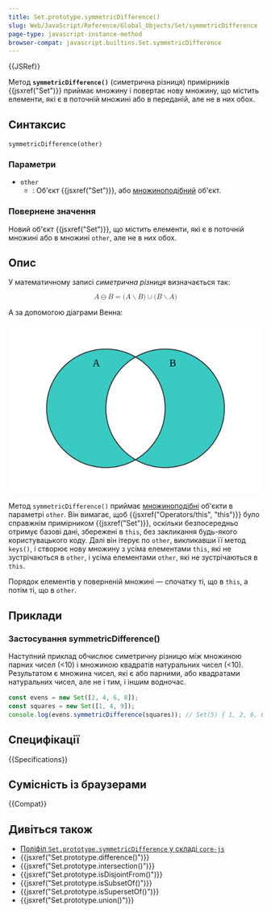 ```yaml
---
title: Set.prototype.symmetricDifference()
slug: Web/JavaScript/Reference/Global_Objects/Set/symmetricDifference
page-type: javascript-instance-method
browser-compat: javascript.builtins.Set.symmetricDifference
---
```


{{JSRef}}

Метод **`symmetricDifference()`** (симетрична різниця) примірників {{jsxref("Set")}} приймає множину і повертає нову множину, що містить елементи, які є в поточній множині або в переданій, але не в них обох.

## Синтаксис

```js-nolint
symmetricDifference(other)
```

### Параметри

- `other`
  - : Об'єкт {{jsxref("Set")}}, або [множиноподібний](/uk/docs/Web/JavaScript/Reference/Global_Objects/Set#mnozhynopodibni-obiekty) об'єкт.

### Повернене значення

Новий об'єкт {{jsxref("Set")}}, що містить елементи, які є в поточній множині або в множині `other`, але не в них обох.

## Опис

У математичному записі _симетрична різниця_ визначається так:

<math display="block"><semantics><mrow><mi>A</mi><mo>⊖</mo><mi>B</mi><mo>=</mo><mo stretchy="false">(</mo><mi>A</mi><mo>∖</mo><mi>B</mi><mo stretchy="false">)</mo><mo>∪</mo><mo stretchy="false">(</mo><mi>B</mi><mo>∖</mo><mi>A</mi><mo stretchy="false">)</mo></mrow><annotation encoding="TeX">A\ominus B = (A\setminus B)\cup(B\setminus A)</annotation></semantics></math>

А за допомогою діаграми Венна:

![Діаграма Венна з двома колами, що перетинаються. Симетрична різниця A і B — це область, що міститься в будь-якому з кіл, але не в обох.](diagram.svg)

Метод `symmetricDifference()` приймає [множиноподібні](/uk/docs/Web/JavaScript/Reference/Global_Objects/Set#mnozhynopodibni-obiekty) об'єкти в параметрі `other`. Він вимагає, щоб {{jsxref("Operators/this", "this")}} було справжнім примірником {{jsxref("Set")}}, оскільки безпосередньо отримує базові дані, збережені в `this`, без закликання будь-якого користувацького коду. Далі він ітерує по `other`, викликавши її метод `keys()`, і створює нову множину з усіма елементами `this`, які не зустрічаються в `other`, і усіма елементами `other`, які не зустрічаються в `this`.

Порядок елементів у поверненій множині — спочатку ті, що в `this`, а потім ті, що в `other`.

## Приклади

### Застосування symmetricDifference()

Наступний приклад обчислює симетричну різницю між множиною парних чисел (<10) і множиною квадратів натуральних чисел (<10). Результатом є множина чисел, які є або парними, або квадратами натуральних чисел, але не і тим, і іншим водночас.

```js
const evens = new Set([2, 4, 6, 8]);
const squares = new Set([1, 4, 9]);
console.log(evens.symmetricDifference(squares)); // Set(5) { 1, 2, 6, 8, 9 }
```

## Специфікації

{{Specifications}}

## Сумісність із браузерами

{{Compat}}

## Дивіться також

- [Поліфіл `Set.prototype.symmetricDifference` у складі `core-js`](https://github.com/zloirock/core-js#new-set-methods)
- {{jsxref("Set.prototype.difference()")}}
- {{jsxref("Set.prototype.intersection()")}}
- {{jsxref("Set.prototype.isDisjointFrom()")}}
- {{jsxref("Set.prototype.isSubsetOf()")}}
- {{jsxref("Set.prototype.isSupersetOf()")}}
- {{jsxref("Set.prototype.union()")}}
